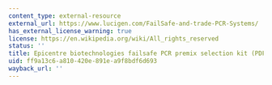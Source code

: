 ```yaml
---
content_type: external-resource
external_url: https://www.lucigen.com/FailSafe-and-trade-PCR-Systems/
has_external_license_warning: true
license: https://en.wikipedia.org/wiki/All_rights_reserved
status: ''
title: Epicentre biotechnologies failsafe PCR premix selection kit (PDF)
uid: ff9a13c6-a810-420e-891e-a9f8bdf6d693
wayback_url: ''
---
```

